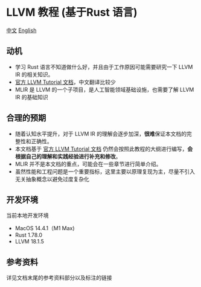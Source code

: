 # LLVM 教程 (基于Rust 语言)

[中文](README.zh.md) [English](README.md)

## 动机

* 学习 Rust 语言不知道做什么好，并且由于工作原因可能需要研究一下 LLVM IR 的相关知识。
* [官方 LLVM Tutorial 文档](https://llvm.org/docs/tutorial/index.html)，中文翻译比较少
* MLIR 是 LLVM 的一个子项目，是人工智能领域基础设施，也需要了解 LLVM IR 的基础知识

## 合理的预期

* 随着认知水平提升，对于 LLVM IR 的理解会逐步加深，**很难**保证本文档的完整性和正确性。
* 本文档基于 [官方 LLVM Tutorial 文档](https://llvm.org/docs/tutorial/index.html) 仍然会按照此教程的大纲进行编写，**会根据自己的理解和实践经验进行补充和修改**。
* MLIR 并不是本文档的重点，可能会在一些章节进行简单介绍。
* 虽然性能和工程问题是一个重要指标，这里主要以原理复现为主，尽量不引入无关抽象概念以避免过度复杂化

## 开发环境

当前本地开发环境
* MacOS 14.4.1（M1 Max)
* Rust 1.78.0
* LLVM 18.1.5

## 参考资料

详见文档末尾的参考资料部分以及标注的链接
